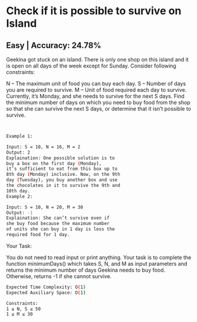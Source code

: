 # Check if it is possible to survive on Island

## Easy  |  Accuracy: 24.78%

<p>Geekina got stuck on an island. There is only one shop on this island and it is open on all days of the week except for Sunday. Consider following constraints:

N – The maximum unit of food you can buy each day.
S – Number of days you are required to survive.
M – Unit of food required each day to survive.
Currently, it’s Monday, and she needs to survive for the next S days.
Find the minimum number of days on which you need to buy food from the shop so that she can survive the next S days, or determine that it isn’t possible to survive.</p>

```bash


Example 1:

Input: S = 10, N = 16, M = 2
Output: 2
Explaination: One possible solution is to 
buy a box on the first day (Monday), 
it’s sufficient to eat from this box up to 
8th day (Monday) inclusive. Now, on the 9th 
day (Tuesday), you buy another box and use 
the chocolates in it to survive the 9th and 
10th day.
Example 2:

Input: S = 10, N = 20, M = 30
Output: -1
Explaination: She can’t survive even if 
she buy food because the maximum number 
of units she can buy in 1 day is less the 
required food for 1 day.

```

<span>Your Task:</span>
<p>You do not need to read input or print anything. Your task is to complete the function minimumDays() which takes S, N, and M as input parameters and returns the minimum number of days Geekina needs to buy food. Otherwise, returns -1 if she cannot survive.</p>

```bash
Expected Time Complexity: O(1)
Expected Auxiliary Space: O(1)

Constraints:
1 ≤ N, S ≤ 50
1 ≤ M ≤ 30
```
